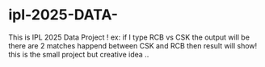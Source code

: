 # ipl-2025-DATA-
This is IPL 2025 Data Project ! ex: if I type RCB vs CSK the output will be there are 2 matches happend between CSK and RCB then result will show! this is the small project but creative idea ..

